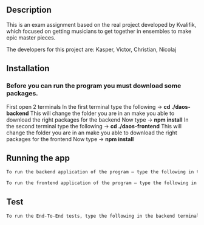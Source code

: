 ## Description

This is an exam assignment based on the real project developed by Kvalifik, which focused on getting musicians to get together in ensembles to make epic master pieces.

The developers for this project are: Kasper, Victor, Christian, Nicolaj


## Installation

### Before you can run the program you must download some packages.
First open 2 terminals
In the first terminal type the following -> **cd ./daos-backend**
This will change the folder you are in an make you able to download the right packages for the backend
Now type -> **npm install**
In the second terminal type the following -> **cd ./daos-frontend**
This will change the folder you are in an make you able to download the right packages for the frontend
Now type -> **npm install**

## Running the app

```bash
To run the backend application of the program – type the following in the backend terminal -> ** npm run start:dev**

To run the frontend application of the program – type the following in the backend terminal -> ** npm run dev**
```

## Test

```bash
To run the End-To-End tests, type the following in the backend terminal -> **npm run test:e2e**
```
